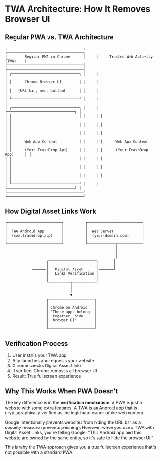 # TWA Architecture: How It Removes Browser UI

## Regular PWA vs. TWA Architecture

```
┌───────────────────────────────────┐     ┌───────────────────────────────────┐
│        Regular PWA in Chrome      │     │     Trusted Web Activity (TWA)    │
├───────────────────────────────────┤     ├───────────────────────────────────┤
│ ┌───────────────────────────────┐ │     │                                   │
│ │      Chrome Browser UI        │ │     │                                   │
│ │   (URL bar, menu button)      │ │     │                                   │
│ └───────────────────────────────┘ │     │                                   │
│ ┌───────────────────────────────┐ │     │ ┌───────────────────────────────┐ │
│ │                               │ │     │ │                               │ │
│ │                               │ │     │ │                               │ │
│ │                               │ │     │ │                               │ │
│ │      Web App Content          │ │     │ │      Web App Content          │ │
│ │      (Your TrashDrop App)     │ │     │ │      (Your TrashDrop App)     │ │
│ │                               │ │     │ │                               │ │
│ │                               │ │     │ │                               │ │
│ │                               │ │     │ │                               │ │
│ └───────────────────────────────┘ │     │ └───────────────────────────────┘ │
└───────────────────────────────────┘     └───────────────────────────────────┘
```

## How Digital Asset Links Work

```
┌─────────────────────────┐          ┌─────────────────────────┐
│                         │          │                         │
│  TWA Android App        │          │  Web Server             │
│  (com.trashdrop.app)    │          │  (your-domain.com)      │
│                         │          │                         │
└───────────┬─────────────┘          └─────────────┬───────────┘
            │                                      │
            │                                      │
            │                                      │
            │      ┌──────────────────────┐       │
            │      │                      │       │
            └─────►│   Digital Asset      │◄──────┘
                   │   Links Verification │
                   │                      │
                   └──────────┬───────────┘
                              │
                              │
                              ▼
                   ┌─────────────────────┐
                   │                     │
                   │ Chrome on Android   │
                   │ "These apps belong  │
                   │  together, hide     │
                   │  browser UI"        │
                   │                     │
                   └─────────────────────┘
```

## Verification Process

1. User installs your TWA app
2. App launches and requests your website
3. Chrome checks Digital Asset Links
4. If verified, Chrome removes all browser UI
5. Result: True fullscreen experience

## Why This Works When PWA Doesn't

The key difference is in the **verification mechanism**. A PWA is just a website with some extra features. A TWA is an Android app that is cryptographically verified as the legitimate owner of the web content.

Google intentionally prevents websites from hiding the URL bar as a security measure (prevents phishing). However, when you use a TWA with Digital Asset Links, you're telling Google: "This Android app and this website are owned by the same entity, so it's safe to hide the browser UI."

This is why the TWA approach gives you a true fullscreen experience that's not possible with a standard PWA.
